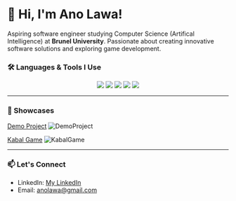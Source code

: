 # 👋 Hi, I'm Ano Lawa!

Aspiring software engineer studying Computer Science (Artifical Intelligence) at **Brunel University**. Passionate about creating innovative software solutions and exploring game development.

### 🛠️ Languages & Tools I Use
<div align="center">
  <img src="https://img.shields.io/badge/Python-3776AB?style=for-the-badge&logo=python&logoColor=white" />
  <img src="https://img.shields.io/badge/C%23-239120?style=for-the-badge&logo=c-sharp&logoColor=white" />
  <img src="https://img.shields.io/badge/Unity-000000?style=for-the-badge&logo=unity&logoColor=white" />
  <img src="https://img.shields.io/badge/JavaScript-F7DF1E?style=for-the-badge&logo=javascript&logoColor=black" />
  <img src="https://img.shields.io/badge/Java-F80000?style=for-the-badge&logo=oracle&logoColor=white" />
</div>

---

### 🔭 Showcases

[Demo Project](https://github.com/Mushroom-Ano/Non-Euclidian-Geometry-Game) 
![DemoProject](https://github.com/user-attachments/assets/8dca05e7-acd6-4f68-990f-cb837795a7d6)  

[Kabal Game](https://github.com/Mushroom-Ano/KabalMinigame) 
![KabalGame](https://github.com/user-attachments/assets/8ee83e35-75d4-4387-856c-589e009273c4)  

---

### 📫 Let's Connect
- LinkedIn: [My LinkedIn](https://www.linkedin.com/in/ano-lawa-184176236/)
- Email: [anolawa@gmail.com](mailto:anolawa@gmail.com)
